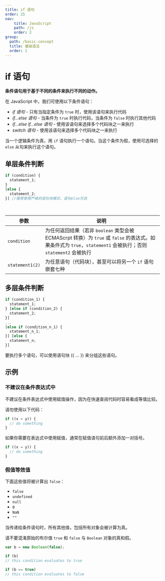 ```yaml
---
title: if 语句
order: 25
nav:
    title: JavaScript
    path: /js
    order: 2
group:
  path: /basic-concept
  title: 基础语法
  order: 1
---
```


# if 语句

**条件语句用于基于不同的条件来执行不同的动作。**

在 JavaScript 中，我们可使用以下条件语句：

- _if 语句_ - 只有当指定条件为 `true` 时，使用该语句来执行代码
- _if...else 语句_ - 当条件为 `true` 时执行代码，当条件为 `false` 时执行其他代码
- _if...else if...else 语句_ - 使用该语句来选择多个代码块之一来执行
- _switch 语句_ - 使用该语句来选择多个代码块之一来执行

当一个逻辑条件为真，用 `if` 语句执行一个语句。当这个条件为假，使用可选择的 `else` 从句来执行这个语句。

## 单层条件判断

```js
if (condition) {
  statement_1;
}
[else {
  statement_2;
}] //推荐使用严格的语句块模式，语句else可选
```

<br />

| 参数            | 说明                                                                                                                                                          |
| --------------- | ------------------------------------------------------------------------------------------------------------------------------------------------------------- |
| `condition`     | 为任何返回结果（若非 `boolean` 类型会被 ECMAScrpt 转换）为 `true` 或 `false` 的表达式。如果条件式为 `true`，`statement1` 会被执行；否则 `statement2` 会被执行 |
| `statement1(2)` | 为任意语句（代码块），甚至可以将另一个 `if` 语句嵌套七种                                                                                                      |

## 多层条件判断

```js
if (condition_1) {
  statement_1;
} [else if (condition_2) {
  statement_2;
}]
...
[else if (condition_n_1) {
  statement_n_1;
}] [else {
  statement_n;
}]
```

要执行多个语句，可以使用语句块 ({ ... }) 来分组这些语句。

## 示例

### 不建议在条件表达式中

不建议在条件表达式中使用赋值操作，因为在快速查阅代码时容易看成等值比较。

请勿使用以下代码：

```js
if ((x = y)) {
  // do something
}
```

如果你需要在表达式中使用赋值，通常在赋值语句前后额外添加一对括号。

```js
if ((x = y)) {
  // do something
}
```

### 假值等效值

下面这些值将被计算出 `false`：

- `false`
- `undefined`
- `null`
- `0`
- `NaN`
- `""`

当传递给条件语句时，所有其他值，包括所有对象会被计算为真。

请不要混淆原始的布尔值 `true` 和 `false` 与 `Boolean` 对象的真和假。

```js
var b = new Boolean(false);

if (b)
// this condition evaluates to true

if (b == true)
// this condition evaluates to false
```
